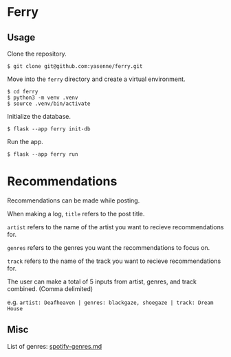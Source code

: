 # Ferry

## Usage
Clone the repository.

``````
$ git clone git@github.com:yasenne/ferry.git
``````

Move into the ```ferry``` directory and create a virtual environment.

``````
$ cd ferry
$ python3 -m venv .venv
$ source .venv/bin/activate
``````

Initialize the database.

``````
$ flask --app ferry init-db
``````

Run the app.

``````
$ flask --app ferry run
``````

# Recommendations
Recommendations can be made while posting.

When making a log, ```title``` refers to the post title.

```artist``` refers to the name of the artist you want to recieve recommendations for. 

```genres``` refers to the genres you want the recommendations to focus on.

```track``` refers to the name of the track you want to recieve recommendations for.

The user can make a total of 5 inputs from artist, genres, and track combined. (Comma delimited)

e.g. ```artist: Deafheaven | genres: blackgaze, shoegaze | track: Dream House```

## Misc
List of genres: [spotify-genres.md](https://gist.github.com/andytlr/4104c667a62d8145aa3a)
